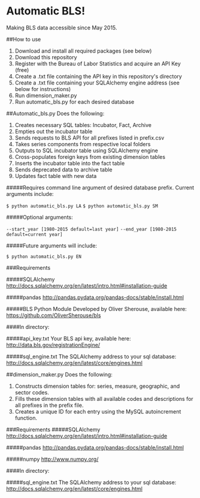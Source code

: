 # Automatic BLS!
Making BLS data accessible since May 2015.

##How to use
1. Download and install all required packages (see below)
2. Download this repository
3. Register with the Bureau of Labor Statistics and acquire an API Key (free)
  1. Create a .txt file containing the API key in this repository's directory
  2. Create a .txt file containing your SQLAlchemy engine address (see below for instructions)
4. Run dimension_maker.py
5. Run automatic_bls.py for each desired database

##Automatic_bls.py
Does the following:

1. Creates necessary SQL tables: Incubator, Fact, Archive
2. Empties out the incubator table
3. Sends requests to BLS API for all prefixes listed in prefix.csv
  1. Takes series components from respective local folders
  2. Outputs to SQL incubator table using SQLAlchemy engine
4. Cross-populates foreign keys from existing dimension tables
5. Inserts the incubator table into the fact table
  1. Sends deprecated data to archive table
  2. Updates fact table with new data

#####Requires command line argument of desired database prefix. Current arguments include:

`$ python automatic_bls.py LA`
`$ python automatic_bls.py SM`

#####Optional arguments:

`--start_year [1980-2015 default=last year]`
`--end_year [1980-2015 default=current year]`

#####Future arguments will include:

`$ python automatic_bls.py EN`


###Requirements

#####SQLAlchemy
http://docs.sqlalchemy.org/en/latest/intro.html#installation-guide

#####pandas
http://pandas.pydata.org/pandas-docs/stable/install.html

#####BLS Python Module
Developed by Oliver Sherouse, available here:
https://github.com/OliverSherouse/bls

####In directory:

#####api_key.txt
Your BLS api key, available here:
http://data.bls.gov/registrationEngine/

#####sql_engine.txt
The SQLAlchemy address to your sql database:
http://docs.sqlalchemy.org/en/latest/core/engines.html


##dimension_maker.py
Does the following:

1. Constructs dimension tables for: series, measure, geographic, and sector codes.
2. Fills these dimension tables with all available codes and descriptions for all prefixes in the prefix file.
3. Creates a unique ID for each entry using the MySQL autoincrement function.


###Requirements
#####SQLAlchemy
http://docs.sqlalchemy.org/en/latest/intro.html#installation-guide

#####pandas
http://pandas.pydata.org/pandas-docs/stable/install.html

#####numpy
http://www.numpy.org/

####In directory:

#####sql_engine.txt
The SQLAlchemy address to your sql database:
http://docs.sqlalchemy.org/en/latest/core/engines.html